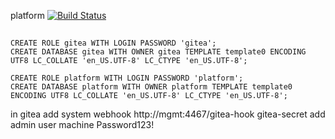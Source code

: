 platform
[![Build Status](https://drone.ultima.re/api/badges/joshbalfour/platform/status.svg)](https://drone.ultima.re/joshbalfour/platform)
## 
```
CREATE ROLE gitea WITH LOGIN PASSWORD 'gitea';
CREATE DATABASE gitea WITH OWNER gitea TEMPLATE template0 ENCODING UTF8 LC_COLLATE 'en_US.UTF-8' LC_CTYPE 'en_US.UTF-8';

CREATE ROLE platform WITH LOGIN PASSWORD 'platform';
CREATE DATABASE platform WITH OWNER platform TEMPLATE template0 ENCODING UTF8 LC_COLLATE 'en_US.UTF-8' LC_CTYPE 'en_US.UTF-8';
```


in gitea
	add system webhook 
		http://mgmt:4467/gitea-hook
		gitea-secret
	add admin user
		machine
		Password123!
